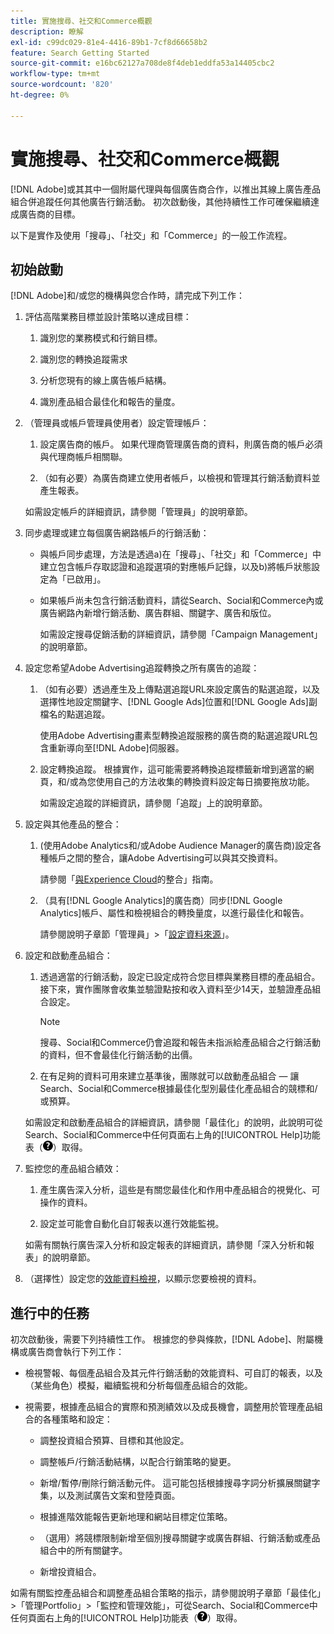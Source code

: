 ```yaml
---
title: 實施搜尋、社交和Commerce概觀
description: 瞭解
exl-id: c99dc029-81e4-4416-89b1-7cf8d66658b2
feature: Search Getting Started
source-git-commit: e16bc62127a708de8f4deb1eddfa53a14405cbc2
workflow-type: tm+mt
source-wordcount: '820'
ht-degree: 0%

---
```


# 實施搜尋、社交和Commerce概觀

[!DNL Adobe]或其其中一個附屬代理與每個廣告商合作，以推出其線上廣告產品組合併追蹤任何其他廣告行銷活動。 初次啟動後，其他持續性工作可確保繼續達成廣告商的目標。

以下是實作及使用「搜尋」、「社交」和「Commerce」的一般工作流程。

## 初始啟動

[!DNL Adobe]和/或您的機構與您合作時，請完成下列工作：

1. 評估高階業務目標並設計策略以達成目標：

   1. 識別您的業務模式和行銷目標。

   1. 識別您的轉換追蹤需求

   1. 分析您現有的線上廣告帳戶結構。

   1. 識別產品組合最佳化和報告的量度。

1. （管理員或帳戶管理員使用者）設定管理帳戶：

   1. 設定廣告商的帳戶。 如果代理商管理廣告商的資料，則廣告商的帳戶必須與代理商帳戶相關聯。

   1. （如有必要）為廣告商建立使用者帳戶，以檢視和管理其行銷活動資料並產生報表。

   如需設定帳戶的詳細資訊，請參閱「管理員」的說明章節。

1. 同步處理或建立每個廣告網路帳戶的行銷活動：

   * 與帳戶同步處理，方法是透過a)在「搜尋」、「社交」和「Commerce」中建立包含帳戶存取認證和追蹤選項的對應帳戶記錄，以及b)將帳戶狀態設定為「已啟用」。

   * 如果帳戶尚未包含行銷活動資料，請從Search、Social和Commerce內或廣告網路內新增行銷活動、廣告群組、關鍵字、廣告和版位。

     如需設定搜尋促銷活動的詳細資訊，請參閱「Campaign Management」的說明章節。

1. 設定您希望Adobe Advertising追蹤轉換之所有廣告的追蹤：

   1. （如有必要）透過產生及上傳點選追蹤URL來設定廣告的點選追蹤，以及選擇性地設定關鍵字、[!DNL Google Ads]位置和[!DNL Google Ads]副檔名的點選追蹤。

      使用Adobe Advertising畫素型轉換追蹤服務的廣告商的點選追蹤URL包含重新導向至[!DNL Adobe]伺服器。

   1. 設定轉換追蹤。 根據實作，這可能需要將轉換追蹤標籤新增到適當的網頁，和/或為您使用自己的方法收集的轉換資料設定每日摘要拖放功能。

      如需設定追蹤的詳細資訊，請參閱「追蹤」上的說明章節。

1. 設定與其他產品的整合：

   1. (使用Adobe Analytics和/或Adobe Audience Manager的廣告商)設定各種帳戶之間的整合，讓Adobe Advertising可以與其交換資料。

      請參閱「[與Experience Cloud](/help/integrations/home.md)的整合」指南。

   1. （具有[!DNL Google Analytics]的廣告商）同步[!DNL Google Analytics]帳戶、屬性和檢視組合的轉換量度，以進行最佳化和報告。

      請參閱說明子章節「管理員」>「[設定資料來源](/help/search-social-commerce/admin/data-sources/data-source-about.md)」。

1. 設定和啟動產品組合：

   1. 透過適當的行銷活動，設定已設定成符合您目標與業務目標的產品組合。 接下來，實作團隊會收集並驗證點按和收入資料至少14天，並驗證產品組合設定。

      >[!NOTE]
      >
      >搜尋、Social和Commerce仍會追蹤和報告未指派給產品組合之行銷活動的資料，但不會最佳化行銷活動的出價。

   1. 在有足夠的資料可用來建立基準後，團隊就可以啟動產品組合 — 讓Search、Social和Commerce根據最佳化型別最佳化產品組合的競標和/或預算。

   如需設定和啟動產品組合的詳細資訊，請參閱「最佳化」的說明，此說明可從Search、Social和Commerce中任何頁面右上角的[!UICONTROL Help]功能表（![說明功能表](/help/search-social-commerce/assets/help-main-menu.png "說明功能表")）取得。

1. 監控您的產品組合績效：

   1. 產生廣告深入分析，這些是有關您最佳化和作用中產品組合的視覺化、可操作的資料。

   1. 設定並可能會自動化自訂報表以進行效能監視。

   如需有關執行廣告深入分析和設定報表的詳細資訊，請參閱「深入分析和報表」的說明章節。

1. （選擇性）設定您的[效能資料檢視](/help/search-social-commerce/common-tasks/data-views/data-views-about.md)，以顯示您要檢視的資料。

## 進行中的任務

初次啟動後，需要下列持續性工作。 根據您的參與條款，[!DNL Adobe]、附屬機構或廣告商會執行下列工作：

* 檢視警報、每個產品組合及其元件行銷活動的效能資料、可自訂的報表，以及（某些角色）模擬，繼續監視和分析每個產品組合的效能。

* 視需要，根據產品組合的實際和預測績效以及成長機會，調整用於管理產品組合的各種策略和設定：

   * 調整投資組合預算、目標和其他設定。

   * 調整帳戶/行銷活動結構，以配合行銷策略的變更。

   * 新增/暫停/刪除行銷活動元件。 這可能包括根據搜尋字詞分析擴展關鍵字集，以及測試廣告文案和登陸頁面。

   * 根據進階效能報告更新地理和網站目標定位策略。

   * （選用）將競標限制新增至個別搜尋關鍵字或廣告群組、行銷活動或產品組合中的所有關鍵字。

   * 新增投資組合。

如需有關監控產品組合和調整產品組合策略的指示，請參閱說明子章節「最佳化」>「管理Portfolio」>「監控和管理效能」，可從Search、Social和Commerce中任何頁面右上角的[!UICONTROL Help]功能表（![說明功能表](/help/search-social-commerce/assets/help-main-menu.png "說明功能表")）取得。
